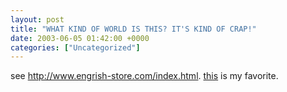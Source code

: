 ```yaml
---
layout: post
title: "WHAT KIND OF WORLD IS THIS? IT'S KIND OF CRAP!"
date: 2003-06-05 01:42:00 +0000
categories: ["Uncategorized"]
---
```


see http://www.engrish-store.com/index.html. 
[this](http://store6.yimg.com/I/engrish-store_1740_62294) is my favorite.